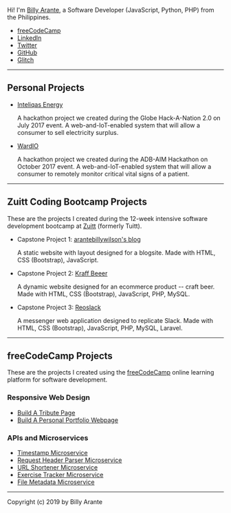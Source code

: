 Hi! I'm [Billy Arante](https://arantebw.github.io/build-a-personal-portfolio-webpage/), a Software Developer (JavaScript, Python, PHP) from the Philippines.

- [freeCodeCamp](https://www.freecodecamp.org/arantebw)
- [LinkedIn](https://www.linkedin.com/in/billyarante/)
- [Twitter](https://twitter.com/arantebw)
- [GitHub](https://github.com/arantebw)
- [Glitch](https://glitch.com/@arantebw)

---

## Personal Projects

- [Inteliqas Energy](#)

  A hackathon project we created during the Globe Hack-A-Nation 2.0 on July 2017 event. A web-and-IoT-enabled system that will allow a consumer to sell electricity surplus.

- [WardIO](#)

  A hackathon project we created during the ADB-AIM Hackathon on October 2017 event. A web-and-IoT-enabled system that will allow a consumer to remotely monitor critical vital signs of a patient.

---

## Zuitt Coding Bootcamp Projects

These are the projects I created during the 12-week intensive software development bootcamp at [Zuitt](https://zuitt.co/) (formerly Tuitt).

- Capstone Project 1: [arantebillywilson's blog](#)

  A static website with layout designed for a blogsite. Made with HTML, CSS (Bootstrap), JavaScript.
  
- Capstone Project 2: [Kraff Beeer](#)

  A dynamic website designed for an ecommerce product -- craft beer. Made with HTML, CSS (Bootstrap), JavaScript, PHP, MySQL.
  
- Capstone Project 3: [Reoslack](#)

  A messenger web application designed to replicate Slack. Made with HTML, CSS (Bootstrap), JavaScript, PHP, MySQL, Laravel.

---

## freeCodeCamp Projects

These are the projects I created using the [freeCodeCamp](https://www.freecodecamp.org/) online learning platform for software development.

### Responsive Web Design

- [Build A Tribute Page](https://arantebw.github.io/build-a-tribute-page/)
- [Build A Personal Portfolio Webpage](https://arantebw.github.io/build-a-personal-portfolio-webpage/)

### APIs and Microservices

- [Timestamp Microservice](https://abw-timestamp-microservice.herokuapp.com/)
- [Request Header Parser Microservice](https://abw-request-header-parser.herokuapp.com/)
- [URL Shortener Microservice](https://abw-url-shortener-microservice.herokuapp.com/)
- [Exercise Tracker Microservice](https://abw-exercise-tracker.herokuapp.com/)
- [File Metadata Microservice](https://abw-file-metadata-microservice.herokuapp.com/)

---

Copyright (c) 2019 by Billy Arante

